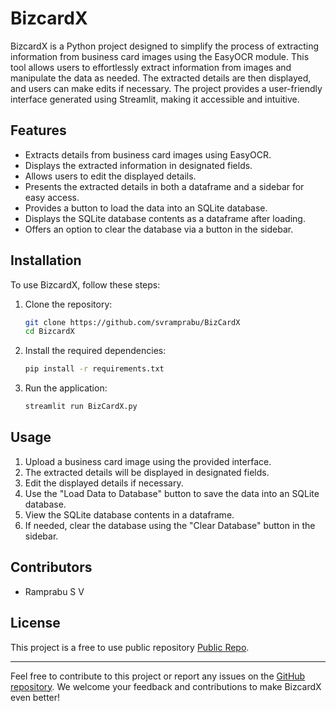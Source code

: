 # BizcardX

BizcardX is a Python project designed to simplify the process of extracting information from business card images using the EasyOCR module. This tool allows users to effortlessly extract information from images and manipulate the data as needed. The extracted details are then displayed, and users can make edits if necessary. The project provides a user-friendly interface generated using Streamlit, making it accessible and intuitive.

## Features

- Extracts details from business card images using EasyOCR.
- Displays the extracted information in designated fields.
- Allows users to edit the displayed details.
- Presents the extracted details in both a dataframe and a sidebar for easy access.
- Provides a button to load the data into an SQLite database.
- Displays the SQLite database contents as a dataframe after loading.
- Offers an option to clear the database via a button in the sidebar.

## Installation

To use BizcardX, follow these steps:

1. Clone the repository:

   ```bash
   git clone https://github.com/svramprabu/BizCardX
   cd BizcardX
   ```

2. Install the required dependencies:

   ```bash
   pip install -r requirements.txt
   ```

3. Run the application:

   ```bash
   streamlit run BizCardX.py
   ```

## Usage

1. Upload a business card image using the provided interface.
2. The extracted details will be displayed in designated fields.
3. Edit the displayed details if necessary.
4. Use the "Load Data to Database" button to save the data into an SQLite database.
5. View the SQLite database contents in a dataframe.
6. If needed, clear the database using the "Clear Database" button in the sidebar.

## Contributors

- Ramprabu S V
<!-- - Another Contributor (if applicable) -->

## License

This project is a free to use public repository [Public Repo](LICENSE).

---

Feel free to contribute to this project or report any issues on the [GitHub repository](https://github.com/svramprabu/BizCardX). We welcome your feedback and contributions to make BizcardX even better!